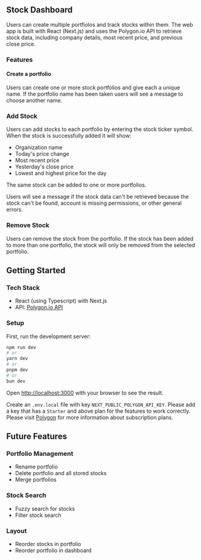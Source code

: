 ## Stock Dashboard

Users can create multiple portfiolos and track stocks within them. The web app is built with React (Next.js) and uses the Polygon.io API to retrieve stock data, including company details, most recent price, and previous close price.

### Features
#### Create a portfolio
Users can create one or more stock portfolios and give each a unique name. If the portfolio name has been taken users will see a message to choose another name. 

### Add Stock
Users can add stocks to each portfolio by entering the stock ticker symbol. When the stock is successfully added it will show:
- Organization name
- Today's price change
- Most recent price
- Yesterday's close price
- Lowest and highest price for the day

The same stock can be added to one or more portfolios.

Users will see a message if the stock data can't be retrieved because the stock can't be found, account is missing permissions, or other general errors.

### Remove Stock
Users can remove the stock from the portfolio. If the stock has been added to more than one portfolio, the stock will only be removed from the selected portfolio. 

## Getting Started

### Tech Stack
- React (using Typescript) with Next.js
- API: [Polygon.io API](https://polygon.io/docs/stocks/getting-started)

### Setup

First, run the development server:

```bash
npm run dev
# or
yarn dev
# or
pnpm dev
# or
bun dev
```

Open [http://localhost:3000](http://localhost:3000) with your browser to see the result.

Create an `.env.local` file with key `NEXT_PUBLIC_POLYGON_API_KEY`. Please add a key that has a `Starter` and above plan for the features to work correctly. Please visit [Polygon](https://polygon.io/pricing) for more information about subscription plans.

## Future Features
### Portfolio Management
- Rename portfolio
- Delete portfolio and all stored stocks
- Merge portfolios

### Stock Search
- Fuzzy search for stocks
- Filter stock search

### Layout
- Reorder stocks in portfolio
- Reorder portfolio in dashboard



